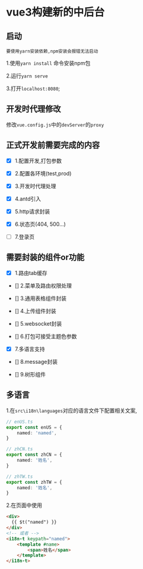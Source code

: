 # vue3构建新的中后台

## 启动
`要使用yarn安装依赖,npm安装会报错无法启动`

1.使用`yarn install` 命令安装npm包

2.运行`yarn serve`

3.打开`localhost:8080`;

## 开发时代理修改
修改`vue.config.js`中的`devServer`的`proxy`


## 正式开发前需要完成的内容
 - [x] 1.配置开发,打包参数

 - [x] 2.配置各环境(test,prod)

 - [x] 3.开发时代理处理

 - [x] 4.antd引入

 - [x] 5.http请求封装

 - [x] 6.状态页(404, 500...)

 - [ ] 7.登录页


## 需要封装的组件or功能

 - [X] 1.路由tab缓存

 - [] 2.菜单及路由权限处理

 - [] 3.通用表格组件封装

 - [] 4.上传组件封装

 - [] 5.websocket封装

 - [] 6.打包可接受主题色参数

 - [X] 7.多语言支持

 - [] 8.message封装

 - [] 9.树形组件

## 多语言
1.在`src\i18n\languages`对应的语言文件下配置相关文案,
``` ts
// enUS.ts
export const enUS = {
    named: 'named',
}

// zhCN.ts
export const zhCN = {
    named: '姓名',
}

// zhTW.ts
export const zhTW = {
    named: '姓名',
}
```

2.在页面中使用
``` html
<div>
  {{ $t("named") }}
</div>
<!-- 或者 -->
<i18n-t keypath="named">
    <template #name>
        <span>姓名</span>
    </template>
</i18n-t>
```
